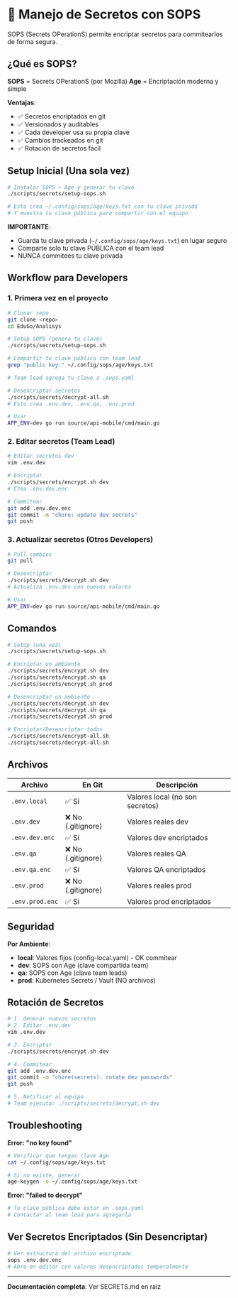 # 🔐 Manejo de Secretos con SOPS

SOPS (Secrets OPerationS) permite encriptar secretos para commitearlos de forma segura.

## ¿Qué es SOPS?

**SOPS** = Secrets OPerationS (por Mozilla)
**Age** = Encriptación moderna y simple

**Ventajas**:
- ✅ Secretos encriptados en git
- ✅ Versionados y auditables
- ✅ Cada developer usa su propia clave
- ✅ Cambios trackeados en git
- ✅ Rotación de secretos fácil

## Setup Inicial (Una sola vez)

```bash
# Instalar SOPS + Age y generar tu clave
./scripts/secrets/setup-sops.sh

# Esto crea ~/.config/sops/age/keys.txt con tu clave privada
# Y muestra tu clave pública para compartir con el equipo
```

**IMPORTANTE**: 
- Guarda tu clave privada (`~/.config/sops/age/keys.txt`) en lugar seguro
- Comparte solo tu clave PÚBLICA con el team lead
- NUNCA commitees tu clave privada

## Workflow para Developers

### 1. Primera vez en el proyecto

```bash
# Clonar repo
git clone <repo>
cd EduGo/Analisys

# Setup SOPS (genera tu clave)
./scripts/secrets/setup-sops.sh

# Compartir tu clave pública con team lead
grep "public key:" ~/.config/sops/age/keys.txt

# Team lead agrega tu clave a .sops.yaml

# Desencriptar secretos
./scripts/secrets/decrypt-all.sh
# Esto crea .env.dev, .env.qa, .env.prod

# Usar
APP_ENV=dev go run source/api-mobile/cmd/main.go
```

### 2. Editar secretos (Team Lead)

```bash
# Editar secretos dev
vim .env.dev

# Encriptar
./scripts/secrets/encrypt.sh dev
# Crea .env.dev.enc

# Commitear
git add .env.dev.enc
git commit -m "chore: update dev secrets"
git push
```

### 3. Actualizar secretos (Otros Developers)

```bash
# Pull cambios
git pull

# Desencriptar
./scripts/secrets/decrypt.sh dev
# Actualiza .env.dev con nuevos valores

# Usar
APP_ENV=dev go run source/api-mobile/cmd/main.go
```

## Comandos

```bash
# Setup (una vez)
./scripts/secrets/setup-sops.sh

# Encriptar un ambiente
./scripts/secrets/encrypt.sh dev
./scripts/secrets/encrypt.sh qa
./scripts/secrets/encrypt.sh prod

# Desencriptar un ambiente
./scripts/secrets/decrypt.sh dev
./scripts/secrets/decrypt.sh qa
./scripts/secrets/decrypt.sh prod

# Encriptar/Desencriptar todos
./scripts/secrets/encrypt-all.sh
./scripts/secrets/decrypt-all.sh
```

## Archivos

| Archivo | En Git | Descripción |
|---------|--------|-------------|
| `.env.local` | ✅ Sí | Valores local (no son secretos) |
| `.env.dev` | ❌ No (.gitignore) | Valores reales dev |
| `.env.dev.enc` | ✅ Sí | Valores dev encriptados |
| `.env.qa` | ❌ No (.gitignore) | Valores reales QA |
| `.env.qa.enc` | ✅ Sí | Valores QA encriptados |
| `.env.prod` | ❌ No (.gitignore) | Valores reales prod |
| `.env.prod.enc` | ✅ Sí | Valores prod encriptados |

## Seguridad

**Por Ambiente**:
- **local**: Valores fijos (config-local.yaml) - OK commitear
- **dev**: SOPS con Age (clave compartida team)
- **qa**: SOPS con Age (clave team leads)
- **prod**: Kubernetes Secrets / Vault (NO archivos)

## Rotación de Secretos

```bash
# 1. Generar nuevos secretos
# 2. Editar .env.dev
vim .env.dev

# 3. Encriptar
./scripts/secrets/encrypt.sh dev

# 4. Commitear
git add .env.dev.enc
git commit -m "chore(secrets): rotate dev passwords"
git push

# 5. Notificar al equipo
# Team ejecuta: ./scripts/secrets/decrypt.sh dev
```

## Troubleshooting

**Error: "no key found"**
```bash
# Verificar que tengas clave Age
cat ~/.config/sops/age/keys.txt

# Si no existe, generar
age-keygen -o ~/.config/sops/age/keys.txt
```

**Error: "failed to decrypt"**
```bash
# Tu clave pública debe estar en .sops.yaml
# Contactar al team lead para agregarla
```

## Ver Secretos Encriptados (Sin Desencriptar)

```bash
# Ver estructura del archivo encriptado
sops .env.dev.enc
# Abre en editor con valores desencriptados temporalmente
```

---

**Documentación completa**: Ver SECRETS.md en raíz
